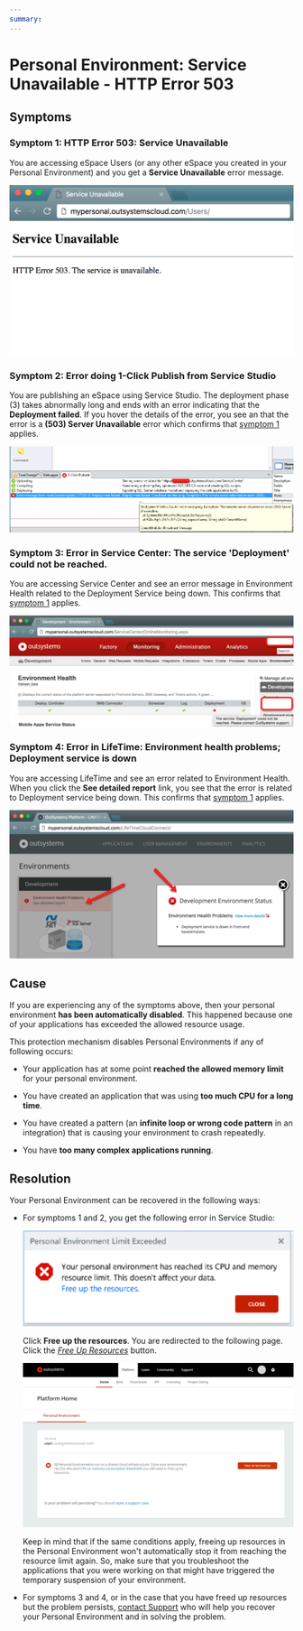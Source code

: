 ```yaml
---
summary: 
---
```


# Personal Environment: Service Unavailable - HTTP Error 503

## Symptoms

### Symptom 1: HTTP Error 503: Service Unavailable

You are accessing eSpace Users (or any other eSpace you created in your Personal Environment) and you get a **Service Unavailable** error message.

![](images/service-unavailable-503_0.png)

### Symptom 2: Error doing 1-Click Publish from Service Studio

You are publishing an eSpace using Service Studio. The deployment phase (3) takes abnormally long and ends with an error indicating that the **Deployment failed**. If you hover the details of the error, you see an that the error is a **(503) Server Unavailable** error which confirms that [symptom 1](#symptom-1:-http-error-503:-service-unavailable) applies.

![](images/service-unavailable-503_1.png)

### Symptom 3: Error in Service Center: The service 'Deployment' could not be reached.

You are accessing Service Center and see an error message in Environment Health related to the Deployment Service being down. This confirms that [symptom 1](#symptom-1:-http-error-503:-service-unavailable) applies.

![](images/service-unavailable-503_2.png)

### Symptom 4: Error in LifeTime: Environment health problems; Deployment service is down

You are accessing LifeTime and see an error related to Environment Health. When you click the **See detailed report** link, you see that the error is related to Deployment service being down. This confirms that [symptom 1](#symptom-1:-http-error-503:-service-unavailable) applies.

![](images/service-unavailable-503_3.png)

## Cause

If you are experiencing any of the symptoms above, then your personal environment **has been automatically disabled**. This happened because one of your applications has exceeded the allowed resource usage.

This protection mechanism disables Personal Environments if any of following occurs:

* Your application has at some point **reached the allowed memory limit** for your personal environment.

* You have created an application that was using **too much CPU for a long time**.

* You have created a pattern (an **infinite loop or wrong code pattern** in an integration) that is causing your environment to crash repeatedly.

* You have **too many complex applications running**.

## Resolution

Your Personal Environment can be recovered in the following ways:

* For symptoms 1 and 2, you get the following error in Service Studio: 

    ![](images/service-unavailable-503_4.png)

    Click **Free up the resources**. You are redirected to the following page. Click the *[Free Up Resources](https://www.outsystems.com/home/FreeUpResources.aspx)* button.

    ![](images/service-unavailable-503_5.png)
 
    <div class="info" markdown="1">
    Keep in mind that if the same conditions apply, freeing up resources in the Personal Environment won't automatically stop it from reaching the resource limit again. So, make sure that you troubleshoot the applications that you were working on that might have triggered the temporary suspension of your environment.
    </div>

* For symptoms 3 and 4, or in the case that you have freed up resources but the problem persists, [contact Support](https://success.outsystems.com/Support) who will help you recover your Personal Environment and in solving the problem.
